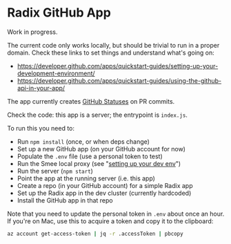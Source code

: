 # Radix GitHub App

Work in progress.

The current code only works locally, but should be trivial to run in a proper domain. Check these links to set things and understand what's going on:

- https://developer.github.com/apps/quickstart-guides/setting-up-your-development-environment/
- https://developer.github.com/apps/quickstart-guides/using-the-github-api-in-your-app/

The app currently creates [GitHub Statuses](https://developer.github.com/v3/repos/statuses/) on PR commits.

Check the code: this app is a server; the entrypoint is `index.js`.

To run this you need to:

- Run `npm install` (once, or when deps change)
- Set up a new GitHub app (on your GitHub account for now)
- Populate the `.env` file (use a personal token to test)
- Run the Smee local proxy (see "[setting up your dev env](https://developer.github.com/apps/quickstart-guides/setting-up-your-development-environment/)")
- Run the server (`npm start`)
- Point the app at the running server (i.e. this app)
- Create a repo (in your GitHub account) for a simple Radix app
- Set up the Radix app in the dev cluster (currently hardcoded)
- Install the GitHub app in that repo

Note that you need to update the personal token in `.env` about once an hour. If you're on Mac, use this to acquire a token and copy it to the clipboard:

```bash
az account get-access-token | jq -r .accessToken | pbcopy
```

